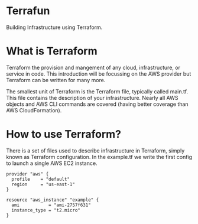 # Terrafun

Building Infrastructure using Terraform.

# What is Terraform

Terraform the provision and mangement of any cloud, infrastructure, or service in code.
This introduction will be focussing on the AWS provider but Terraform can be written for many more.

The smallest unit of Terraform is the Terraform file, typically called main.tf.
This file contains the description of your infrastructure. Nearly all AWS objects and AWS CLI commands are covered (having better coverage than AWS CloudFormation).

# How to use Terraform?

There is a set of files used to describe infrastructure in Terraform, simply known as Terraform configuration. In the example.tf we write the first config to launch a single AWS EC2 instance.

```
provider "aws" {
  profile    = "default"
  region     = "us-east-1"
}

resource "aws_instance" "example" {
  ami           = "ami-2757f631"
  instance_type = "t2.micro"
}
```
